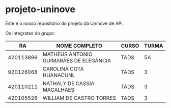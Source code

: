 # projeto-uninove
Este é o nosso repositório do projeto da Uninove de API. 

Os integrates do grupo:

| RA	    |      NOME COMPLETO       	                      | CURSO	|   TURMA    |
|-----------|-------------------------------------------------|---------|------------|
| 420113899	|      MATHEUS ANTONIO GUIMARÃES DE ELEGÂNCIA     | TADS	|   5A       |
| 920126068 |      CAROLINA COTA HUANACUNL                    | TADS    |   3        |
| 420110211 |      NATHALY DE CASSIA MAGALHÃES                | TADS    |   3        |
| 420105528 |      WILLIAM DE CASTRO TORRES                   | TADS    |   3        |
